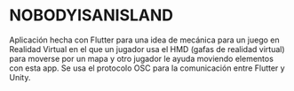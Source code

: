 # NOBODYISANISLAND
Aplicación hecha con Flutter para una idea de mecánica para un juego en Realidad Virtual en el que un jugador usa el HMD (gafas de realidad virtual) para moverse por un mapa y otro jugador le ayuda moviendo elementos con esta app. Se usa el protocolo OSC para la comunicación entre Flutter y Unity.
